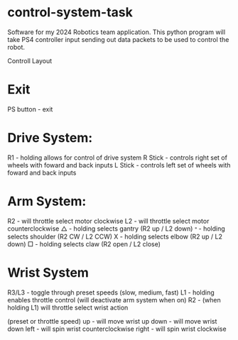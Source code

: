 # control-system-task
Software for my 2024 Robotics team application. This python program will take PS4 controller input sending out data packets to be used to control the robot.

Controll Layout

# Exit
PS button - exit

# Drive System:
R1        - holding allows for control of drive system
R Stick   - controls right set of wheels with foward and back inputs
L Stick   - controls left set of wheels with foward and back inputs

# Arm System:
R2        - will throttle select motor clockwise
L2        - will throttle select motor counterclockwise
△        - holding selects gantry (R2 up / L2 down)
𐤏        - holding selects shoulder (R2 CW / L2 CCW)
X         - holding selects elbow (R2 up / L2 down)
□         - holding selects claw (R2 open / L2 close)

# Wrist System
R3/L3     - toggle through preset speeds (slow, medium, fast)
L1        - holding enables throttle control (will deactivate arm system when on)
R2        - (when holding L1) will throttle select wrist action

(preset or throttle speed) 
up        - will move wrist up
down      - will move wrist down
left      - will spin wrist counterclockwise
right     - will spin wrist clockwise

